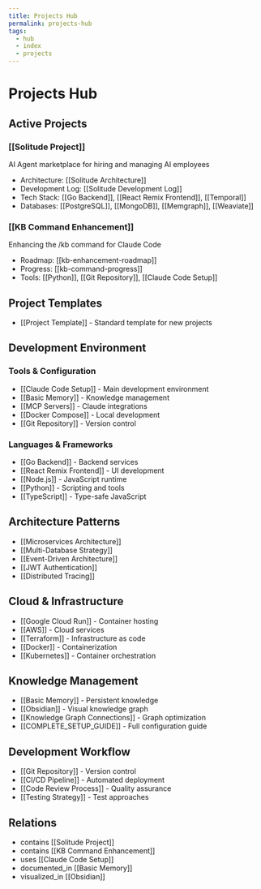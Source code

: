 ```yaml
---
title: Projects Hub
permalink: projects-hub
tags:
  - hub
  - index
  - projects
---
```


# Projects Hub

## Active Projects

### [[Solitude Project]]
AI Agent marketplace for hiring and managing AI employees
- Architecture: [[Solitude Architecture]]
- Development Log: [[Solitude Development Log]]
- Tech Stack: [[Go Backend]], [[React Remix Frontend]], [[Temporal]]
- Databases: [[PostgreSQL]], [[MongoDB]], [[Memgraph]], [[Weaviate]]

### [[KB Command Enhancement]]
Enhancing the /kb command for Claude Code
- Roadmap: [[kb-enhancement-roadmap]]
- Progress: [[kb-command-progress]]
- Tools: [[Python]], [[Git Repository]], [[Claude Code Setup]]

## Project Templates

- [[Project Template]] - Standard template for new projects

## Development Environment

### Tools & Configuration
- [[Claude Code Setup]] - Main development environment
- [[Basic Memory]] - Knowledge management
- [[MCP Servers]] - Claude integrations
- [[Docker Compose]] - Local development
- [[Git Repository]] - Version control

### Languages & Frameworks
- [[Go Backend]] - Backend services
- [[React Remix Frontend]] - UI development
- [[Node.js]] - JavaScript runtime
- [[Python]] - Scripting and tools
- [[TypeScript]] - Type-safe JavaScript

## Architecture Patterns

- [[Microservices Architecture]]
- [[Multi-Database Strategy]]
- [[Event-Driven Architecture]]
- [[JWT Authentication]]
- [[Distributed Tracing]]

## Cloud & Infrastructure

- [[Google Cloud Run]] - Container hosting
- [[AWS]] - Cloud services
- [[Terraform]] - Infrastructure as code
- [[Docker]] - Containerization
- [[Kubernetes]] - Container orchestration

## Knowledge Management

- [[Basic Memory]] - Persistent knowledge
- [[Obsidian]] - Visual knowledge graph
- [[Knowledge Graph Connections]] - Graph optimization
- [[COMPLETE_SETUP_GUIDE]] - Full configuration guide

## Development Workflow

- [[Git Repository]] - Version control
- [[CI/CD Pipeline]] - Automated deployment
- [[Code Review Process]] - Quality assurance
- [[Testing Strategy]] - Test approaches

## Relations

- contains [[Solitude Project]]
- contains [[KB Command Enhancement]]
- uses [[Claude Code Setup]]
- documented_in [[Basic Memory]]
- visualized_in [[Obsidian]]
